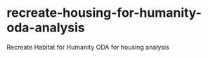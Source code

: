 # recreate-housing-for-humanity-oda-analysis
Recreate Habitat for Humanity ODA for housing analysis
